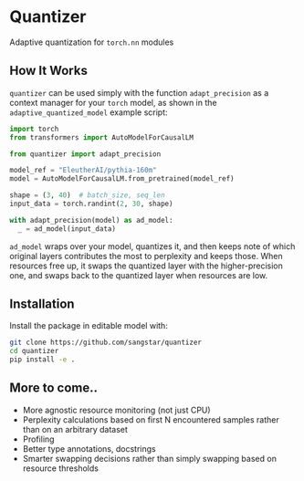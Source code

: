 # Quantizer

Adaptive quantization for `torch.nn` modules

## How It Works

`quantizer` can be used simply with the function `adapt_precision` as a context manager for
your `torch` model, as shown in the `adaptive_quantized_model` example script:

```python
import torch
from transformers import AutoModelForCausalLM

from quantizer import adapt_precision

model_ref = "EleutherAI/pythia-160m"
model = AutoModelForCausalLM.from_pretrained(model_ref)

shape = (3, 40)  # batch_size, seq_len
input_data = torch.randint(2, 30, shape)

with adapt_precision(model) as ad_model:
  _ = ad_model(input_data)
```

`ad_model` wraps over your model, quantizes it, and then keeps note of which
original layers contributes the most to perplexity and keeps those. When resources
free up, it swaps the quantized layer with the higher-precision one, and swaps back
to the quantized layer when resources are low.

## Installation

Install the package in editable model with:

```bash
git clone https://github.com/sangstar/quantizer
cd quantizer
pip install -e .
```

## More to come..

- More agnostic resource monitoring (not just CPU)
- Perplexity calculations based on first N encountered
  samples rather than on an arbitrary dataset
- Profiling
- Better type annotations, docstrings
- Smarter swapping decisions rather than simply
  swapping based on resource thresholds